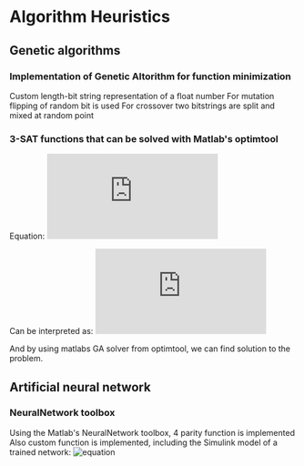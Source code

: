 # Algorithm Heuristics

## Genetic algorithms
### Implementation of Genetic Altorithm for function minimization
Custom length-bit string representation of a float number
For mutation flipping of random bit is used
For crossover two bitstrings are split and mixed at random point
### 3-SAT functions that can be solved with Matlab's optimtool
Equation:
![equation](https://latex.codecogs.com/gif.latex?f%5E%7B1%7D%28x_%7B1%7D%2C...%2Cx_%7B6%7D%29%20%3D%20%28x_%7B1%7D%20&plus;%20x_%7B2%7D%20&plus;%20x_%7B3%7D%29%5Ccdot%28%5Coverline%7Bx_%7B2%7D%7D%20&plus;%20x_%7Bx4%7D&plus;%5Coverline%7Bx_%7B5%7D%7D%29%5Ccdot%28%5Coverline%7Bx_%7B4%7D%7D&plus;%5Coverline%7Bx_%7B5%7D%7D&plus;%5Coverline%7Bx_%7B6%7D%7D%29)

Can be interpreted as:
![equation](https://latex.codecogs.com/gif.latex?%5Csmall%20f%5E%7B1%7D_%7Bbnlp%7D%28x_%7B1%7D%2C...%2Cx_%7B6%7D%29%20%3D%20%28x_%7B1%7D&plus;x_%7B2%7D&plus;x_%7B3%7D%29%5Ccdot%282-x_%7B2%7D&plus;x_%7B4%7D-x_%7B5%7D%29%5Ccdot%283-x_%7B3%7D-x_%7B5%7D-x_%7B6%7D%29%5Cgeq%201%5Ccdot1%5Ccdot1%5Cgeq1)

And by using matlabs GA solver from optimtool, we can find solution to the problem.

## Artificial neural network
### NeuralNetwork toolbox
Using the Matlab's NeuralNetwork toolbox, 4 parity function is implemented
Also custom function is implemented, including the Simulink model of a trained network:
![equation](https://latex.codecogs.com/gif.latex?(x1\cdot&space;x2&space;&plus;&space;\overline{x3\cdot&space;x4})\cdot&space;x1)
